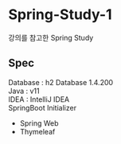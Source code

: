 # Spring-Study-1
강의를 참고한 Spring Study

## Spec

Database : h2 Database 1.4.200 <br>
Java : v11<br>
IDEA : IntelliJ IDEA<br>
SpringBoot Initializer<br>
- Spring Web
- Thymeleaf
